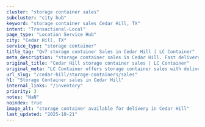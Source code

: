 ```yaml
---
cluster: "storage container sales"
subcluster: "city hub"
keyword: "storage container sales Cedar Hill, TX"
intent: "Transactional-Local"
page_type: "Location Service Hub"
city: "Cedar Hill, TX"
service_type: "storage container"
title_tag: "Qv7 storage container Sales in Cedar Hill | LC Container"
meta_description: "storage container sales in Cedar Hill. Fast delivery, competitive pricing. Serving storage containers area. Quote ID: G65. Call (214) 524-4168 for your free quote today."
original_title: "Cedar Hill storage container sales | LC Container"
original_meta: "LC Container offers storage container sales with delivery in Cedar Hill, TX. Local. Fast quotes. Since 2003."
url_slug: "/cedar-hill/storage-containers/sales"
h1: "Storage Container sales in Cedar Hill"
internal_links: "/inventory"
priority: 3
notes: "NaN"
noindex: true
image_alt: "storage container available for delivery in Cedar Hill"
last_updated: "2025-10-21"
---
```


<!-- TODO: Add unique city/inventory copy, images, and internal links here. -->
